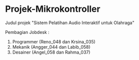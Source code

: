 # Projek-Mikrokontroller
Judul projek "Sistem Pelatihan Audio Interaktif untuk Olahraga"

Pembagian Jobdesk :
1. Programmer (Reno_048 dan Krsina_035)
2. Mekanik (Angger_044 dan Labib_058)
3. Desainer (Angel_058 dan Rahma_037)
